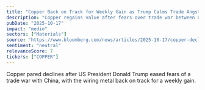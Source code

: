 ```yaml
---
title: "Copper Back on Track for Weekly Gain as Trump Calms Trade Angst"
description: "Copper regains value after fears over trade war between US and China relaxes, putting the metal back on course for a weekly gain."
pubDate: "2025-10-17"
impact: "medio"
sectors: ["Materials"]
source: "https://www.bloomberg.com/news/articles/2025-10-17/copper-declines-on-concerns-over-credit-and-us-china-tensions"
sentiment: "neutral"
relevanceScore: 7
tickers: ["COPPER"]
---
```


Copper pared declines after US President Donald Trump eased fears of a trade war with China, with the wiring metal back on track for a weekly gain.
